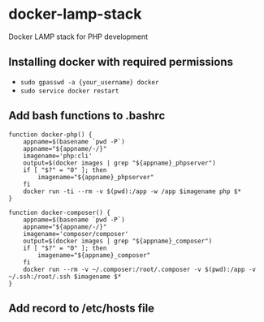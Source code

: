 # docker-lamp-stack
Docker LAMP stack for PHP development

## Installing docker with required permissions
- `sudo gpasswd -a {your_username} docker`
- `sudo service docker restart`

## Add bash functions to .bashrc

    function docker-php() {
        appname=$(basename `pwd -P`)
        appname="${appname/-/}"
        imagename='php:cli'
        output=$(docker images | grep "${appname}_phpserver")
        if [ "$?" = "0" ]; then
            imagename="${appname}_phpserver"
        fi
        docker run -ti --rm -v $(pwd):/app -w /app $imagename php $*
    }

    function docker-composer() {
        appname=$(basename `pwd -P`)
        appname="${appname/-/}"
        imagename='composer/composer'
        output=$(docker images | grep "${appname}_composer")
        if [ "$?" = "0" ]; then
            imagename="${appname}_composer"
        fi
        docker run --rm -v ~/.composer:/root/.composer -v $(pwd):/app -v ~/.ssh:/root/.ssh $imagename $*
    }

## Add record to /etc/hosts file

